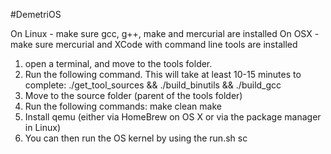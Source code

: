 #DemetriOS

On Linux - make sure gcc, g++, make and mercurial are installed On OSX - make sure mercurial and XCode with command line tools are installed
 1. open a terminal, and move to the tools folder.
 2. Run the following command. This will take at least 10-15 minutes to complete: ./get_tool_sources && ./build_binutils && ./build_gcc 
 3. Move to the source folder (parent of the tools folder) 
 4. Run the following commands: make clean make 
 5. Install qemu (either via HomeBrew on OS X or via the package manager in Linux) 
 6. You can then run the OS kernel by using the run.sh sc
